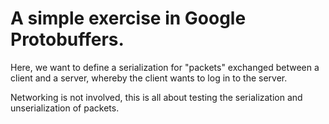 # A simple exercise in Google Protobuffers.

Here, we want to define a serialization for "packets" exchanged between a client and a server, whereby the client
wants to log in to the server.

Networking is not involved, this is all about testing the serialization and unserialization of packets.
